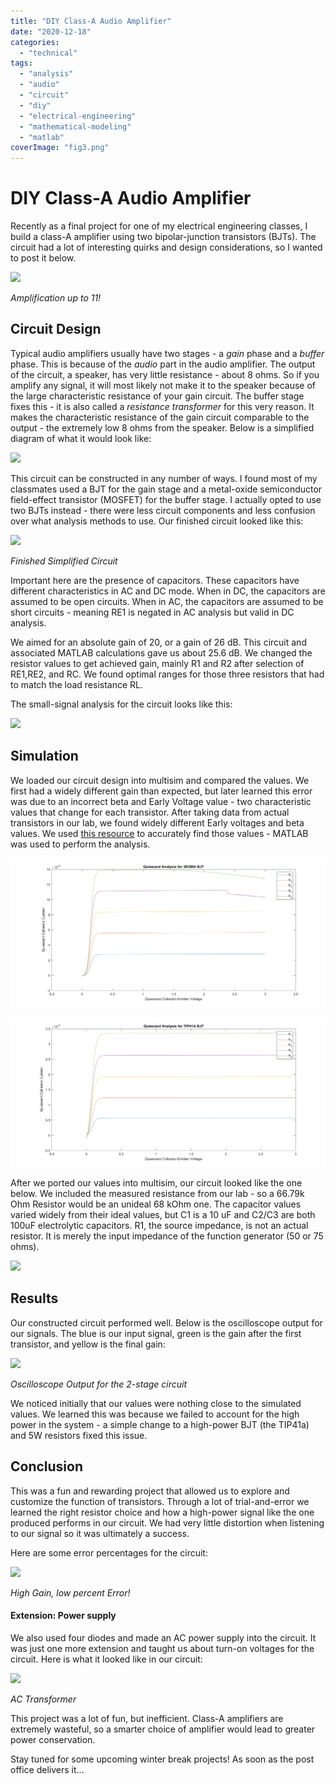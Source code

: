 ```yaml
---
title: "DIY Class-A Audio Amplifier"
date: "2020-12-18"
categories:
  - "technical"
tags:
  - "analysis"
  - "audio"
  - "circuit"
  - "diy"
  - "electrical-engineering"
  - "mathematical-modeling"
  - "matlab"
coverImage: "fig3.png"
---
```

# DIY Class-A Audio Amplifier

Recently as a final project for one of my electrical engineering classes, I build a class-A amplifier using two bipolar-junction transistors (BJTs). The circuit had a lot of interesting quirks and design considerations, so I wanted to post it below.

![](https://n2wu.files.wordpress.com/2020/12/amplifier_splash.png?w=723)

_Amplification up to 11!_

## Circuit Design

Typical audio amplifiers usually have two stages - a _gain_ phase and a _buffer_ phase. This is because of the _audio_ part in the audio amplifier. The output of the circuit, a speaker, has very little resistance - about 8 ohms. So if you amplify any signal, it will most likely not make it to the speaker because of the large characteristic resistance of your gain circuit. The buffer stage fixes this - it is also called a _resistance transformer_ for this very reason. It makes the characteristic resistance of the gain circuit comparable to the output - the extremely low 8 ohms from the speaker. Below is a simplified diagram of what it would look like:

![](https://n2wu.files.wordpress.com/2020/12/fig1.png?w=708)

This circuit can be constructed in any number of ways. I found most of my classmates used a BJT for the gain stage and a metal-oxide semiconductor field-effect transistor (MOSFET) for the buffer stage. I actually opted to use two BJTs instead - there were less circuit components and less confusion over what analysis methods to use. Our finished circuit looked like this:

![](https://n2wu.files.wordpress.com/2020/12/fig3.png?w=542)

_Finished Simplified Circuit_

Important here are the presence of capacitors. These capacitors have different characteristics in AC and DC mode. When in DC, the capacitors are assumed to be open circuits. When in AC, the capacitors are assumed to be short circuits - meaning RE1 is negated in AC analysis but valid in DC analysis.

We aimed for an absolute gain of 20, or a gain of 26 dB. This circuit and associated MATLAB calculations gave us about 25.6 dB. We changed the resistor values to get achieved gain, mainly R1 and R2 after selection of RE1,RE2, and RC. We found optimal ranges for those three resistors that had to match the load resistance RL.

The small-signal analysis for the circuit looks like this:

![](https://n2wu.files.wordpress.com/2020/12/fig4.png?w=810)

## Simulation

We loaded our circuit design into multisim and compared the values. We first had a widely different gain than expected, but later learned this error was due to an incorrect beta and Early Voltage value - two characteristic values that change for each transistor. After taking data from actual transistors in our lab, we found widely different Early voltages and beta values. We used [this resource](https://ecee.colorado.edu/~bart/book/book/chapter5/ch5_4.htm) to accurately find those values - MATLAB was used to perform the analysis.

![](images/2n3904.png)

![](images/tip41.png)

After we ported our values into multisim, our circuit looked like the one below. We included the measured resistance from our lab - so a 66.79k Ohm Resistor would be an unideal 68 kOhm one. The capacitor values varied widely from their ideal values, but C1 is a 10 uF and C2/C3 are both 100uF electrolytic capacitors. R1, the source impedance, is not an actual resistor. It is merely the input impedance of the function generator (50 or 75 ohms).

![](https://n2wu.files.wordpress.com/2020/12/fig5.png?w=877)

## Results

Our constructed circuit performed well. Below is the oscilloscope output for our signals. The blue is our input signal, green is the gain after the first transistor, and yellow is the final gain:

![](https://n2wu.files.wordpress.com/2020/12/fig7.png?w=800)

_Oscilloscope Output for the 2-stage circuit_

We noticed initially that our values were nothing close to the simulated values. We learned this was because we failed to account for the high power in the system - a simple change to a high-power BJT (the TIP41a) and 5W resistors fixed this issue.

## Conclusion

This was a fun and rewarding project that allowed us to explore and customize the function of transistors. Through a lot of trial-and-error we learned the right resistor choice and how a high-power signal like the one produced performs in our circuit. We had very little distortion when listening to our signal so it was ultimately a success.

Here are some error percentages for the circuit:

![](https://n2wu.files.wordpress.com/2020/12/gain.png?w=456)

_High Gain, low percent Error!_

#### Extension: Power supply

We also used four diodes and made an AC power supply into the circuit. It was just one more extension and taught us about turn-on voltages for the circuit. Here is what it looked like in our circuit:

![](https://n2wu.files.wordpress.com/2020/12/fig9.png?w=151)

_AC Transformer_

This project was a lot of fun, but inefficient. Class-A amplifiers are extremely wasteful, so a smarter choice of amplifier would lead to greater power conservation.

Stay tuned for some upcoming winter break projects! As soon as the post office delivers it...
